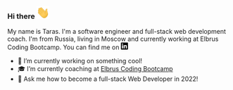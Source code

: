 ### Hi there <img src="https://github.com/tarasmedia/tarasmedia/raw/master/wave.gif" width="30px">

My name is Taras. I'm a software engineer and full-stack web development coach. I'm from Russia, living in Moscow and currently working at Elbrus Coding Bootcamp. You can find me on <a href="https://www.linkedin.com/in/gtx/"><img src="https://raw.githubusercontent.com/tarasmedia/tarasmedia/master/linkedin.svg" width="16px" title="linkedin"></a>

- 🚀 I’m currently working on something cool!
- 🎓 I’m currently coaching at [Elbrus Coding Bootcamp](https://github.com/Elbrus-Bootcamp)
- 💬 Ask me how to become a full-stack Web Developer in 2022!
